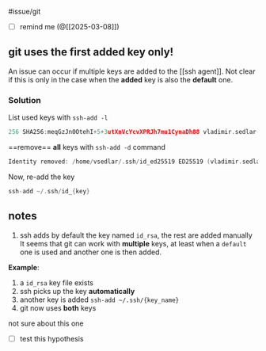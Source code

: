 #issue/git

- [ ] remind me (@[[2025-03-08]])
## git uses the first added key only!

An issue can occur if multiple keys are added to the [[ssh agent]].
Not clear if this is only in the case when the **added** key is also the **default** one.

### **Solution** 

List used keys with `ssh-add -l`
```c
256 SHA256:meqGzJn0OtehI+5+3utXnVcYcvXPRJh7mu1CynaDh88 vladimir.sedlar-ext@aviv-group.com (ED25519)
```
 
 ==remove== **all** keys with `ssh-add -d` command
```c
Identity removed: /home/vsedlar/.ssh/id_ed25519 ED25519 (vladimir.sedlar-ext@aviv-group.com)
```

 Now, re-add the key
```c
ssh-add ~/.ssh/id_{key}
```

## **notes**

1. ssh adds by default the key named `id_rsa`, the rest are added manually
	It seems that git can work with **multiple** keys, at least when a `default` one is used and another one is then added.

**Example**:
1. a `id_rsa` key file exists
2. ssh picks up the key **automatically**
3. another key is added `ssh-add ~/.ssh/{key_name}`
4. git now uses **both** keys

not sure about this one
- [ ] test this hypothesis
